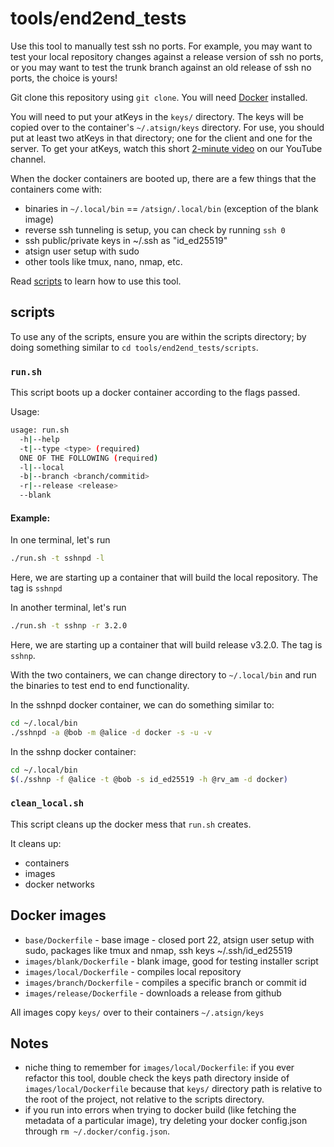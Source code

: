 # tools/end2end_tests

Use this tool to manually test ssh no ports. For example, you may want to test your local repository changes against a release version of ssh no ports, or you may want to test the trunk branch against an old release of ssh no ports, the choice is yours!

Git clone this repository using `git clone`. You will need [Docker](https://docs.docker.com/get-docker/) installed.

You will need to put your atKeys in the `keys/` directory. The keys will be copied over to the container's `~/.atsign/keys` directory. For use, you should put at least two atKeys in that directory; one for the client and one for the server. To get your atKeys, watch this short [2-minute video](https://www.youtube.com/watch?v=tDqrLKSKes8) on our YouTube channel. 

When the docker containers are booted up, there are a few things that the containers come with:

- binaries in `~/.local/bin` == `/atsign/.local/bin` (exception of the blank image)
- reverse ssh tunneling is setup, you can check by running `ssh 0`
- ssh public/private keys in ~/.ssh as "id_ed25519"
- atsign user setup with sudo
- other tools like tmux, nano, nmap, etc.

Read [scripts](#scripts) to learn how to use this tool.

## scripts

To use any of the scripts, ensure you are within the scripts directory; by doing something similar to `cd tools/end2end_tests/scripts`.

### `run.sh`

This script boots up a docker container according to the flags passed.

Usage:

```sh
usage: run.sh
  -h|--help
  -t|--type <type> (required)
  ONE OF THE FOLLOWING (required)
  -l|--local
  -b|--branch <branch/commitid>
  -r|--release <release>
  --blank
```

#### Example:

In one terminal, let's run

```sh
./run.sh -t sshnpd -l
```

Here, we are starting up a container that will build the local repository. The tag is `sshnpd`

In another terminal, let's run

```sh
./run.sh -t sshnp -r 3.2.0
```

Here, we are starting up a container that will build release v3.2.0. The tag is `sshnp`.

With the two containers, we can change directory to `~/.local/bin` and run the binaries to test end to end functionality.

In the sshnpd docker container, we can do something similar to:

```sh
cd ~/.local/bin
./sshnpd -a @bob -m @alice -d docker -s -u -v
```

In the sshnp docker container:

```sh
cd ~/.local/bin
$(./sshnp -f @alice -t @bob -s id_ed25519 -h @rv_am -d docker) 
```

### `clean_local.sh`

This script cleans up the docker mess that `run.sh` creates.

It cleans up:

- containers
- images
- docker networks

## Docker images

- `base/Dockerfile` - base image - closed port 22, atsign user setup with sudo, packages like tmux and nmap, ssh keys ~/.ssh/id_ed25519
- `images/blank/Dockerfile` - blank image, good for testing installer script
- `images/local/Dockerfile` - compiles local repository
- `images/branch/Dockerfile` - compiles a specific branch or commit id
- `images/release/Dockerfile` - downloads a release from github

All images copy `keys/` over to their containers `~/.atsign/keys`

## Notes

- niche thing to remember for `images/local/Dockerfile`: if you ever refactor this tool, double check the keys path directory inside of `images/local/Dockerfile` because that `keys/` directory path is relative to the root of the project, not relative to the scripts directory.
- if you run into errors when trying to docker build (like fetching the metadata of a particular image), try deleting your docker config.json through `rm ~/.docker/config.json`.
